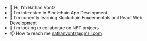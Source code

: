 - 👋 Hi, I’m Nathan Vontz
- 👀 I’m interested in Blockchain App Development
- 🌱 I’m currently learning Blockchain Fundementals and React Web Development
- 💞️ I’m looking to collaborate on NFT projects
- 📫 How to reach me nathanvontz@gmail.com

<!---
nvontz/nvontz is a ✨ special ✨ repository because its `README.md` (this file) appears on your GitHub profile.
You can click the Preview link to take a look at your changes.
--->

